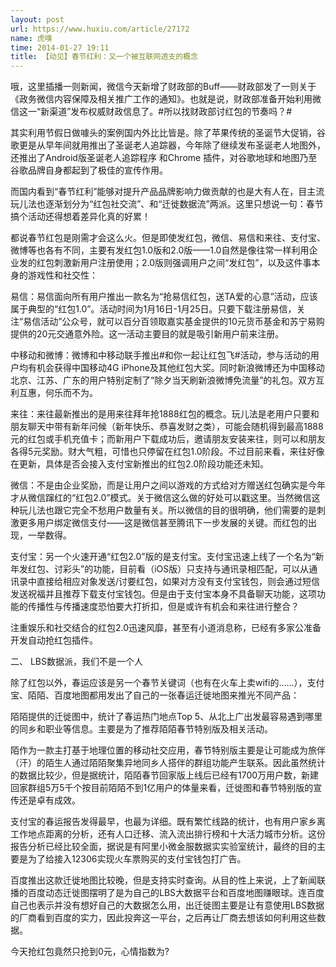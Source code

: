 ```yaml
---
layout: post
url: https://www.huxiu.com/article/27172
name: 虎嗅
time: 2014-01-27 19:11
title: 【动见】春节红利：又一个被互联网透支的概念
---
```

哦，这里插播一则新闻，微信今天新增了财政部的Buff——财政部发了一则关于《政务微信内容保障及相关推广工作的通知》。也就是说，财政部准备开始利用微信这一“新渠道”发布权威财政信息了。#所以找财政部讨红包的节奏吗？#

其实利用节假日做噱头的案例国内外比比皆是。除了苹果传统的圣诞节大促销，谷歌更是从早年间就用推出了圣诞老人追踪器，今年除了继续发布圣诞老人地图外，还推出了Android版圣诞老人追踪程序 和Chrome 插件，对谷歌地球和地图乃至谷歌品牌自身都起到了极佳的宣传作用。

而国内看到“春节红利”能够对提升产品品牌影响力做贡献的也是大有人在，目主流玩儿法也逐渐划分为“红包社交流”、和“迁徙数据流”两派。这里只想说一句：春节搞个活动还得想着差异化真的好累！

都说春节红包是刚需才会这么火。但是即使发红包，微信、易信和来往、支付宝、微博等也各有不同，主要有发红包1.0版和2.0版——1.0自然是像往常一样利用企业发的红包刺激新用户注册使用；2.0版则强调用户之间“发红包”，以及这件事本身的游戏性和社交性：

易信：易信面向所有用户推出一款名为“抢易信红包，送TA爱的心意”活动，应该属于典型的“红包1.0”。活动时间为1月16日-1月25日。只要下载注册易信，关注“易信活动”公众号，就可以百分百领取嘉实基金提供的10元货币基金和苏宁易购提供的20元交通意外险。这一活动主要目的就是吸引新用户前来注册。

中移动和微博：微博和中移动联手推出#和你一起让红包飞#活动，参与活动的用户均有机会获得中国移动4G iPhone及其他红包大奖。同时新浪微博还为中国移动北京、江苏、广东的用户特别定制了“除夕当天刷新浪微博免流量”的礼包。双方互利互惠，何乐而不为。

来往：来往最新推出的是用来往拜年抢1888红包的概念。玩儿法是老用户只要和朋友聊天中带有新年问候（新年快乐、恭喜发财之类），可能会随机得到最高1888元的红包或手机充值卡；而新用户下载成功后，邀请朋友安装来往，则可以和朋友各得5元奖励。财大气粗，可惜也只停留在红包1.0阶段。不过目前来看，来往好像在更新，具体是否会接入支付宝新推出的红包2.0阶段功能还未知。

微信：不是由企业奖励，而是让用户之间以游戏的方式给对方赠送红包确实是今年才从微信蹿红的“红包2.0”模式。关于微信这么做的好处可以戳这里。当然微信这种玩儿法也跟它完全不愁用户数量有关。所以微信的目的很明确，他们需要的是刺激更多用户绑定微信支付——这是微信甚至腾讯下一步发展的关键。而红包的出现，一举数得。

支付宝：另一个火速开通“红包2.0”版的是支付宝。支付宝迅速上线了一个名为“新年发红包、讨彩头”的功能，目前看（iOS版）只支持与通讯录相匹配，可以从通讯录中直接给相应对象发送/讨要红包，如果对方没有支付宝钱包，则会通过短信发送祝福并且推荐下载支付宝钱包。但是由于支付宝本身不具备聊天功能，这项功能的传播性与传播速度恐怕要大打折扣，但是或许有机会和来往进行整合？

注重娱乐和社交结合的红包2.0迅速风靡，甚至有小道消息称，已经有多家公准备开发自动抢红包插件。

二、 LBS数据派，我们不是一个人

除了红包以外，春运应该是另一个春节关键词（也有在火车上卖wifi的……），支付宝、陌陌、百度地图都用发出了自己的一张春运迁徙地图来推光不同产品：

陌陌提供的迁徙图中，统计了春运热门地点Top 5、从北上广出发最容易遇到哪里的同乡和职业等信息。主要是为了推荐陌陌春节特别版及相关活动。

陌作为一款主打基于地理位置的移动社交应用，春节特别版主要是让可能成为旅伴（汗）的陌生人通过陌陌聚集异地同乡人搭伴的群组功能产生联系。因此虽然统计的数据比较少，但是据统计，陌陌春节回家版上线后已经有1700万用户数，新建回家群组5万5千个按目前陌陌不到1亿用户的体量来看，迁徙图和春节特别版的宣传还是卓有成效。

支付宝的春运报告发得最早，也最为详细。既有繁忙线路的统计，也有用户家乡离工作地点距离的分析，还有人口迁移、流入流出排行榜和十大活力城市分析。这份报告分析已经比较全面，据说是有阿里小微金服数据实实验室统计，最终的目的主要是为了给接入12306实现火车票购买的支付宝钱包打广告。

百度推出这款迁徙地图比较晚，但是支持实时查询。从目的性上来说，上了新闻联播的百度动态迁徙图摆明了是为自己的LBS大数据平台和百度地图赚眼球。连百度自己也表示并没有想好自己的大数据怎么用，出迁徙图主要是让有意使用LBS数据的厂商看到百度的实力，因此投奔这一平台，之后再让厂商去想该如何利用这些数据。

今天抢红包竟然只抢到0元，心情指数为?

